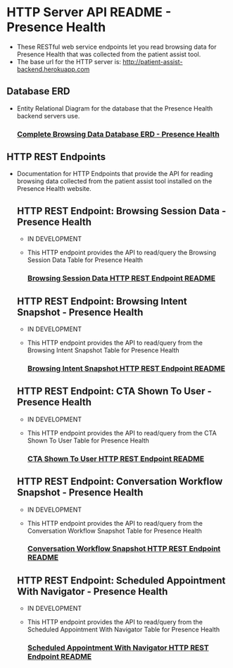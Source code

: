# HTTP Server API README - Presence Health
- These RESTful web service endpoints let you read browsing data for Presence Health that was collected from the patient assist tool.
-  The base url for the HTTP server is: http://patient-assist-backend.herokuapp.com

## Database ERD
- Entity Relational Diagram for the database that the Presence Health backend servers use.

    ### [Complete Browsing Data Database ERD - Presence Health](../../../db_erds/presence_health/full_db_erd.jpg)
 
## HTTP REST Endpoints
- Documentation for HTTP Endpoints that provide the API for reading browsing data collected from the patient assist tool
installed on the Presence Health website.

    ## HTTP REST Endpoint: Browsing Session Data - Presence Health
    - IN DEVELOPMENT
    - This HTTP endpoint provides the API to read/query the Browsing Session Data Table for Presence Health
    
        ### [Browsing Session Data HTTP REST Endpoint README](presence_browsing_session_data_HTTP_REST_endpoint_README.md)
    
    ## HTTP REST Endpoint: Browsing Intent Snapshot - Presence Health
    - IN DEVELOPMENT
    - This HTTP endpoint provides the API to read/query from the Browsing Intent Snapshot Table for Presence Health
    
        ### [Browsing Intent Snapshot HTTP REST Endpoint README](presence_browsing_intent_snapshot_HTTP_REST_endpoint_README.md)
    
    ## HTTP REST Endpoint: CTA Shown To User - Presence Health
    - IN DEVELOPMENT
    - This HTTP endpoint provides the API to read/query from the CTA Shown To User Table for Presence Health
    
        ### [CTA Shown To User HTTP REST Endpoint README](presence_cta_shown_to_user_HTTP_REST_endpoint_README.md)
    
    ## HTTP REST Endpoint: Conversation Workflow Snapshot - Presence Health
    - IN DEVELOPMENT
    - This HTTP endpoint provides the API to read/query from the Conversation Workflow Snapshot Table for Presence Health
    
        ### [Conversation Workflow Snapshot HTTP REST Endpoint README](presence_conversation_workflow_snapshot_HTTP_REST_endpoint_README.md)
    
    ## HTTP REST Endpoint: Scheduled Appointment With Navigator - Presence Health
    - IN DEVELOPMENT
    - This HTTP endpoint provides the API to read/query from the Scheduled Appointment With Navigator Table for Presence Health
        
        ### [Scheduled Appointment With Navigator HTTP REST Endpoint README](presence_scheduled_appointment_HTTP_REST_endpoint_README.md)
